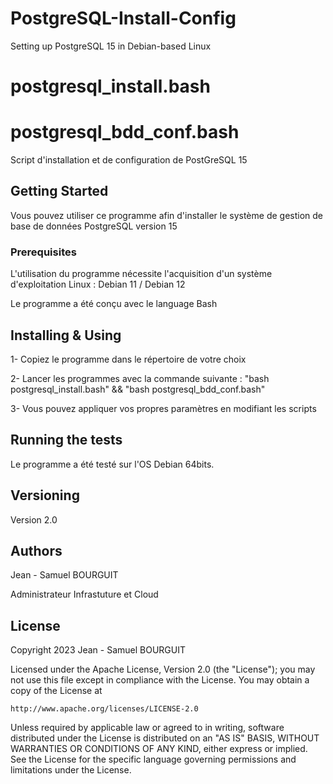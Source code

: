# PostgreSQL-Install-Config
Setting up PostgreSQL 15 in Debian-based Linux

# postgresql_install.bash
# postgresql_bdd_conf.bash

Script d'installation et de configuration de PostGreSQL 15

## Getting Started

Vous pouvez utiliser ce programme afin d'installer le système de gestion de base de données PostgreSQL version 15 

### Prerequisites

L'utilisation du programme nécessite l'acquisition d'un système d'exploitation Linux : Debian 11 / Debian 12 

Le programme a été conçu avec le language Bash

## Installing & Using

1- Copiez le  programme dans le répertoire de votre choix

2- Lancer les programmes avec la commande suivante : "bash postgresql_install.bash" && "bash postgresql_bdd_conf.bash"

3- Vous pouvez appliquer vos propres paramètres en modifiant les scripts

## Running the tests

Le programme a été testé sur l'OS Debian 64bits. 

## Versioning

Version 2.0 

## Authors

Jean - Samuel BOURGUIT 

Administrateur Infrastuture et Cloud

## License
Copyright 2023 Jean - Samuel BOURGUIT

Licensed under the Apache License, Version 2.0 (the "License");
you may not use this file except in compliance with the License.
You may obtain a copy of the License at

    http://www.apache.org/licenses/LICENSE-2.0

Unless required by applicable law or agreed to in writing, software
distributed under the License is distributed on an "AS IS" BASIS,
WITHOUT WARRANTIES OR CONDITIONS OF ANY KIND, either express or implied.
See the License for the specific language governing permissions and
limitations under the License.
